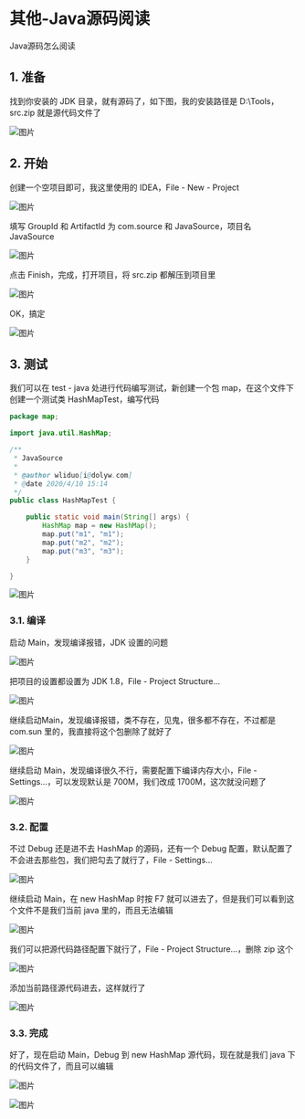 # 其他-Java源码阅读

<!-- 2020年4月8日 15:36:45 -->

Java源码怎么阅读

## 1. 准备

找到你安装的 JDK 目录，就有源码了，如下图，我的安装路径是 D:\Tools，src.zip 就是源代码文件了

![图片](https://cdn.jsdelivr.net/gh/wliduo/CDN@1.1/2020/04/20200408001.png)

## 2. 开始

创建一个空项目即可，我这里使用的 IDEA，File - New - Project

![图片](https://cdn.jsdelivr.net/gh/wliduo/CDN@1.1/2020/04/20200410002.png)

填写 GroupId 和 ArtifactId 为 com.source 和 JavaSource，项目名 JavaSource

![图片](https://cdn.jsdelivr.net/gh/wliduo/CDN@1.1/2020/04/20200410003.png)

点击 Finish，完成，打开项目，将 src.zip 都解压到项目里

![图片](https://cdn.jsdelivr.net/gh/wliduo/CDN@1.1/2020/04/20200410005.png)

OK，搞定

![图片](https://cdn.jsdelivr.net/gh/wliduo/CDN@1.1/2020/04/20200410006.png)

## 3. 测试

我们可以在 test - java 处进行代码编写测试，新创建一个包 map，在这个文件下创建一个测试类 HashMapTest，编写代码

```java
package map;

import java.util.HashMap;

/**
 * JavaSource
 *
 * @author wliduo[i@dolyw.com]
 * @date 2020/4/10 15:14
 */
public class HashMapTest {

    public static void main(String[] args) {
        HashMap map = new HashMap();
        map.put("m1", "m1");
        map.put("m2", "m2");
        map.put("m3", "m3");
    }

}
```

![图片](https://cdn.jsdelivr.net/gh/wliduo/CDN@1.1/2020/04/20200410007.png)

### 3.1. 编译

启动 Main，发现编译报错，JDK 设置的问题

![图片](https://cdn.jsdelivr.net/gh/wliduo/CDN@1.1/2020/04/20200410009.png)

把项目的设置都设置为 JDK 1.8，File - Project Structure...

![图片](https://cdn.jsdelivr.net/gh/wliduo/CDN@1.1/2020/04/20200410010.png)

继续启动Main，发现编译报错，类不存在，见鬼，很多都不存在，不过都是 com.sun 里的，我直接将这个包删除了就好了

![图片](https://cdn.jsdelivr.net/gh/wliduo/CDN@1.1/2020/04/20200410011.png)

继续启动 Main，发现编译很久不行，需要配置下编译内存大小，File - Settings...，可以发现默认是 700M，我们改成 1700M，这次就没问题了

![图片](https://cdn.jsdelivr.net/gh/wliduo/CDN@1.1/2020/04/20200410008.png)

### 3.2. 配置

不过 Debug 还是进不去 HashMap 的源码，还有一个 Debug 配置，默认配置了不会进去那些包，我们把勾去了就行了，File - Settings...

![图片](https://cdn.jsdelivr.net/gh/wliduo/CDN@1.1/2020/04/20200410012.png)

继续启动 Main，在 new HashMap 时按 F7 就可以进去了，但是我们可以看到这个文件不是我们当前 java 里的，而且无法编辑

![图片](https://cdn.jsdelivr.net/gh/wliduo/CDN@1.1/2020/04/20200410013.png)

我们可以把源代码路径配置下就行了，File - Project Structure...，删除 zip 这个

![图片](https://cdn.jsdelivr.net/gh/wliduo/CDN@1.1/2020/04/20200410014.png)

添加当前路径源代码进去，这样就行了

![图片](https://cdn.jsdelivr.net/gh/wliduo/CDN@1.1/2020/04/20200410015.png)

### 3.3. 完成

好了，现在启动 Main，Debug 到 new HashMap 源代码，现在就是我们 java 下的代码文件了，而且可以编辑

![图片](https://cdn.jsdelivr.net/gh/wliduo/CDN@1.1/2020/04/20200410016.png)

![图片](https://cdn.jsdelivr.net/gh/wliduo/CDN@1.1/2020/04/20200410017.png)





